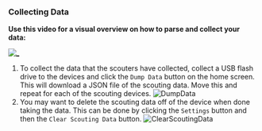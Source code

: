 ### Collecting Data

**Use this video for a visual overview on how to parse and collect your data:**

[![_](https://img.youtube.com/vi/SpG-mJlIL4w/0.jpg)](https://www.youtube.com/watch?v=SpG-mJlIL4w)

1. To collect the data that the scouters have collected, collect a USB flash drive to the devices and click the `Dump Data` button on the home screen. This will download a JSON file of the scouting data. Move this and repeat for each of the scouting devices.
   ![DumpData](../readmeimages/DumpData.png)
2. You may want to delete the scouting data off of the device when done taking the data. This can be done by clicking the `Settings` button and then the `Clear Scouting Data` button.
   ![ClearScoutingData](../readmeimages/ClearScoutingData.gif)
